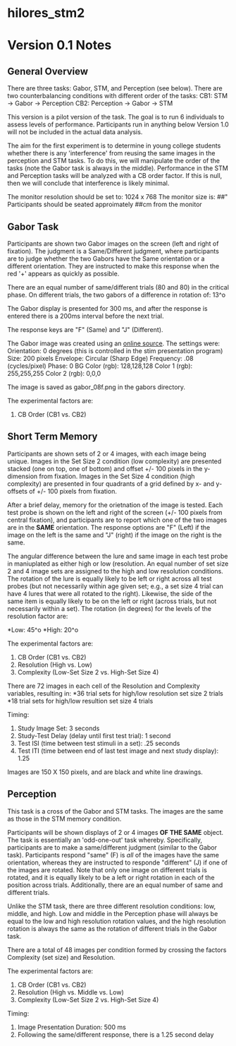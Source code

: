 # hilores_stm2

# Version 0.1 Notes

## General Overview

There are three tasks: Gabor, STM, and Perception (see below). There are two counterbalancing conditions with different order of the tasks:
CB1: STM -> Gabor -> Perception
CB2: Perception -> Gabor -> STM

This version is a pilot version of the task. The goal is to run 6 individuals to assess levels of performance. Participants run in anything below Version 1.0 will not be included in the actual data analysis.

The aim for the first experiment is to determine in young college students whether there is any 'interference' from reusing the same images in the perception and STM tasks. To do this, we will manipulate the order of the tasks (note the Gabor task is always in the middle). Performance in the STM and Perception tasks will be analyzed with a CB order factor. If this is null, then we will conclude that interference is likely minimal. 

The monitor resolution should be set to: 1024 x 768
The monitor size is: ##"
Participants should be seated approimately ##cm from the monitor

## Gabor Task

Participants are shown two Gabor images on the screen (left and right of fixation). The judgment is a Same/Different judgment, where participants are to judge whether the two Gabors have the Same orientation or a different orientation. They are instructed to make this response when the red '+' appears as quickly as possible. 

There are an equal number of same/different trials (80 and 80) in the critical phase. On different trials, the two gabors of a difference in rotation of: 13^o

The Gabor display is presented for 300 ms, and after the response is entered there is a 200ms interval before the next trial. 

The response keys are "F" (Same) and "J" (Different).

The Gabor image was created using an [online source](https://www.cogsci.nl/gabor-generator). The settings were:
Orientation: 0 degrees (this is controlled in the stim presentation program)
Size: 200 pixels
Envelope: Circular (Sharp Edge)
Frequency: .08 (cycles/pixel)
Phase: 0
BG Color (rgb): 128,128,128
Color 1 (rgb): 255,255,255
Color 2 (rgb): 0,0,0

The image is saved as gabor_08f.png in the gabors directory.

The experimental factors are:
1. CB Order (CB1 vs. CB2)

## Short Term Memory

Participants are shown sets of 2 or 4 images, with each image being unique. Images in the Set Size 2 condition (low complexity) are presented stacked (one on top, one of bottom) and offset +/- 100 pixels in the y-dimension from fixation. Images in the Set Size 4 condition (high complexity) are presented in four quadrants of a grid defined by x- and y-offsets of +/- 100 pixels from fixation.

After a brief delay, memory for the orietnation of the image is tested. Each test probe is shown on the left and right of the screen (+/- 100 pixels from central fixation), and participants are to report which one of the two images are in the **SAME** orientation. The response options are "F" (Left) if the image on the left is the same and "J" (right) if the image on the right is the same. 

The angular difference between the lure and same image in each test probe in maniuplated as either high or low (resolution. An equal number of set size 2 and 4 image sets are assigned to the high and low resolution conditions. The rotation of the lure is equally likely to be left or right across all test probes (but not necessarily within age given set; e.g., a set size 4 trial can have 4 lures that were all rotated to the right). Likewise, the side of the same item is equally likely to be on the left or right (across trials, but not necessarily within a set). The rotation (in degrees) for the levels of the resolution factor are:

*Low: 45^o
*High: 20^o

The experimental factors are:
1. CB Order (CB1 vs. CB2)
2. Resolution (High vs. Low)
3. Complexity (Low-Set Size 2 vs. High-Set Size 4)

There are 72 images in each cell of the Resolution and Complexity variables, resulting in:
*36 trial sets for high/low resolution set size 2 trials
*18 trial sets for high/low resultion set size 4 trials

Timing:
1. Study Image Set: 3 seconds
2. Study-Test Delay (delay until first test trial): 1 second
3. Test ISI (time between test stimuli in a set): .25 seconds
4. Test ITI (time between end of last test image and next study display): 1.25

Images are 150 X 150 pixels, and are black and white line drawings. 

## Perception

This task is a cross of the Gabor and STM tasks. The images are the same as those in the STM memory condition.

Participants will be shown displays of 2 or 4 images **OF THE SAME** object. The task is essentially an 'odd-one-out' task whereby. Specifically, participants are to make a same/different judgment (similar to the Gabor task). Participants respond "same" (F) is *all* of the images have the same orientation, whereas they are instructed to responde "different" (J) if one of the images are rotated. Note that only one image on different trials is rotated, and it is equally likely to be a left or right rotation in each of the position across trials. Additionally, there are an equal number of same and different trials. 

Unlike the STM task, there are three different resolution conditions: low, middle, and high. Low and middle in the Perception phase will always be equal to the low and high resolution rotation values, and the high resolution rotation is always the same as the rotation of different trials in the Gabor task. 

There are a total of 48 images per condition formed by crossing the factors Complexity (set size) and Resolution. 

The experimental factors are:
1. CB Order (CB1 vs. CB2)
2. Resolution (High vs. Middle vs. Low)
3. Complexity (Low-Set Size 2 vs. High-Set Size 4)

Timing:
1. Image Presentation Duration: 500 ms
2. Following the same/different response, there is a 1.25 second delay
